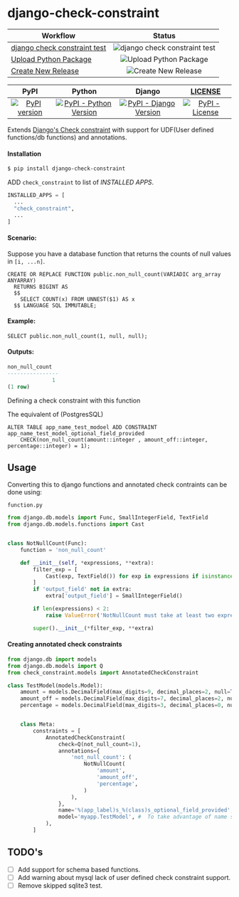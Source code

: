 # django-check-constraint

| Workflow                              | Status        |
| --------------------------------------|:-------------:|
| [django check constraint test](https://github.com/jackton1/django-check-constraint/actions?query=workflow%3A%22django+check+constraint+test.%22)   | ![django check constraint test](https://github.com/jackton1/django-check-constraint/workflows/django%20check%20constraint%20test./badge.svg?branch=master) |
| [Upload Python Package](https://github.com/jackton1/django-check-constraint/actions?query=workflow%3A%22Upload+Python+Package%22)  | ![Upload Python Package](https://github.com/jackton1/django-check-constraint/workflows/Upload%20Python%20Package/badge.svg)      |
| [Create New Release](https://github.com/jackton1/django-check-constraint/actions?query=workflow%3A%22Create+New+Release%22) | ![Create New Release](https://github.com/jackton1/django-check-constraint/workflows/Create%20New%20Release/badge.svg)      |


|    PyPI                        |  Python   | Django  | [LICENSE](./LICENSE) |
|:------------------------------:|:---------:|:-------:|:--------------------:|
|[![PyPI version](https://badge.fury.io/py/django-check-constraint.svg)](https://badge.fury.io/py/django-check-constraint) | [![PyPI - Python Version](https://img.shields.io/pypi/pyversions/django-check-constraint.svg)](https://pypi.org/project/django-check-constraint) | [![PyPI - Django Version](https://img.shields.io/pypi/djversions/django-check-constraint.svg)](https://docs.djangoproject.com/en/2.2/releases/) | [![PyPI - License](https://img.shields.io/pypi/l/django-check-constraint.svg)](https://github.com/jackton1/django-check-constraint/blob/master/LICENSE) |



Extends [Django's Check constraint](https://docs.djangoproject.com/en/3.0/ref/models/options/#constraints)
with support for UDF(User defined functions/db functions) and annotations.


#### Installation

```bash
$ pip install django-check-constraint
```

ADD `check_constraint` to list of *INSTALLED* *APPS*.

```python
INSTALLED_APPS = [
  ...
  "check_constraint",
  ...
]

```


#### Scenario:

Suppose you have a database function that returns the counts of null values in `[i, ...n]`.

```postgresql
CREATE OR REPLACE FUNCTION public.non_null_count(VARIADIC arg_array ANYARRAY)
  RETURNS BIGINT AS
  $$
    SELECT COUNT(x) FROM UNNEST($1) AS x
  $$ LANGUAGE SQL IMMUTABLE;

```

#### Example:
```postgresql
SELECT public.non_null_count(1, null, null);
```

#### Outputs:

```sql
non_null_count
----------------
              1
(1 row)
```

Defining a check constraint with this function

The equivalent of (PostgresSQL)

```postgresql
ALTER TABLE app_name_test_modoel ADD CONSTRAINT app_name_test_model_optional_field_provided
    CHECK(non_null_count(amount::integer , amount_off::integer, percentage::integer) = 1);
```

## Usage

Converting this to django functions and annotated check contraints can be done using:

`function.py`

```python
from django.db.models import Func, SmallIntegerField, TextField
from django.db.models.functions import Cast


class NotNullCount(Func):
    function = 'non_null_count'

    def __init__(self, *expressions, **extra):
        filter_exp = [
            Cast(exp, TextField()) for exp in expressions if isinstance(exp, str)
        ]
        if 'output_field' not in extra:
            extra['output_field'] = SmallIntegerField()

        if len(expressions) < 2:
            raise ValueError('NotNullCount must take at least two expressions')

        super().__init__(*filter_exp, **extra)
```



#### Creating annotated check constraints


```python
from django.db import models
from django.db.models import Q
from check_constraint.models import AnnotatedCheckConstraint

class TestModel(models.Model):
    amount = models.DecimalField(max_digits=9, decimal_places=2, null=True, blank=True)
    amount_off = models.DecimalField(max_digits=7, decimal_places=2, null=True, blank=True)
    percentage = models.DecimalField(max_digits=3, decimal_places=0, null=True, blank=True)


    class Meta:
        constraints = [
            AnnotatedCheckConstraint(
                check=Q(not_null_count=1),
                annotations={
                    'not_null_count': (
                        NotNullCount(
                            'amount',
                            'amount_off',
                            'percentage',
                        )
                    ),
                },
                name='%(app_label)s_%(class)s_optional_field_provided', #  For Django>=3.0
                model='myapp.TestModel', #  To take advantage of name subsitution above add app_name.Model for Django<3.0.  
            ),
        ]

```


TODO's
------

- [ ] Add support for schema based functions.
- [ ] Add warning about mysql lack of user defined check constraint support.
- [ ] Remove skipped sqlite3 test.
